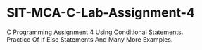 # SIT-MCA-C-Lab-Assignment-4
C Programming Assignment 4 Using Conditional Statements.
<br>
Practice Of If Else Statements And Many More Examples.

